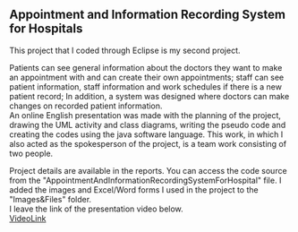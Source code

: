 ## Appointment and Information Recording System for Hospitals

This project that I coded through Eclipse is my second project.

Patients can see general information about the doctors they want to make an appointment with and can create their own appointments; staff 
can see patient information, staff information and work schedules if there is a new patient record; In addition, a system was designed where doctors can make changes 
on recorded patient information. </br> An online English presentation was made with the planning of the project, drawing the UML activity and class diagrams, writing the pseudo 
code and creating the codes using the java software language. This work, in which I also acted as the spokesperson of the project, is a team work consisting of two people.

Project details are available in the reports. You can access the code source from the "AppointmentAndInformationRecordingSystemForHospital" file. 
I added the images and Excel/Word forms I used in the project to the "Images&Files" folder. </br>
I leave the link of the presentation video below. </br>
[VideoLink](https://u.pcloud.link/publink/show?code=XZLrIqkZSl45LrBwjiVIc1kFbPxG07g3Q7TX)

